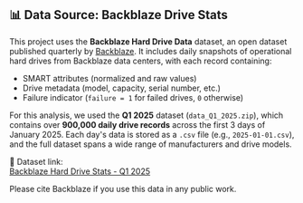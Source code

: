 ## 📊 Data Source: Backblaze Drive Stats

This project uses the **Backblaze Hard Drive Data** dataset, an open dataset published quarterly by [Backblaze](https://www.backblaze.com). It includes daily snapshots of operational hard drives from Backblaze data centers, with each record containing:

- SMART attributes (normalized and raw values)
- Drive metadata (model, capacity, serial number, etc.)
- Failure indicator (`failure = 1` for failed drives, `0` otherwise)

For this analysis, we used the **Q1 2025** dataset (`data_Q1_2025.zip`), which contains over **900,000 daily drive records** across the first 3 days of January 2025. Each day's data is stored as a `.csv` file (e.g., `2025-01-01.csv`), and the full dataset spans a wide range of manufacturers and drive models.

🔗 Dataset link:  
[Backblaze Hard Drive Stats - Q1 2025](https://f001.backblazeb2.com/file/Backblaze-Hard-Drive-Data/data_Q1_2025.zip)

Please cite Backblaze if you use this data in any public work.
